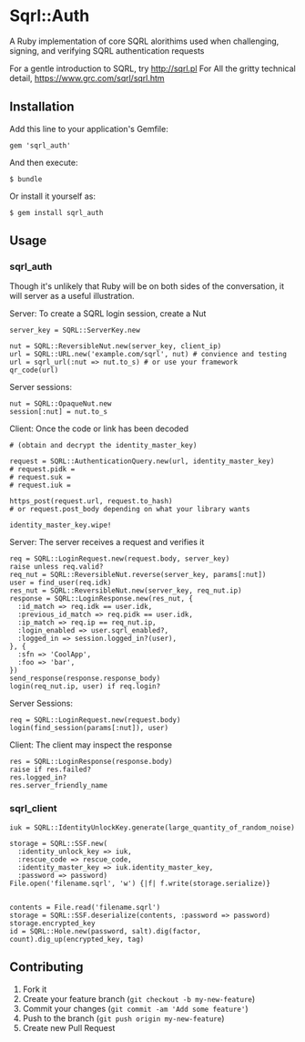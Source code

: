 # Sqrl::Auth

A Ruby implementation of core SQRL alorithims used when challenging, signing, and verifying SQRL authentication requests

For a gentle introduction to SQRL, try http://sqrl.pl  For All the gritty technical detail, https://www.grc.com/sqrl/sqrl.htm

## Installation

Add this line to your application's Gemfile:

    gem 'sqrl_auth'

And then execute:

    $ bundle

Or install it yourself as:

    $ gem install sqrl_auth

## Usage

### sqrl_auth

Though it's unlikely that Ruby will be on both sides of the conversation, it will server as a useful illustration.

Server: To create a SQRL login session, create a Nut

    server_key = SQRL::ServerKey.new

    nut = SQRL::ReversibleNut.new(server_key, client_ip)
    url = SQRL::URL.new('example.com/sqrl', nut) # convience and testing
    url = sqrl_url(:nut => nut.to_s) # or use your framework
    qr_code(url)

Server sessions:

    nut = SQRL::OpaqueNut.new
    session[:nut] = nut.to_s

Client: Once the code or link has been decoded

    # (obtain and decrypt the identity_master_key)

    request = SQRL::AuthenticationQuery.new(url, identity_master_key)
    # request.pidk =
    # request.suk =
    # request.iuk =

    https_post(request.url, request.to_hash)
    # or request.post_body depending on what your library wants

    identity_master_key.wipe!

Server: The server receives a request and verifies it

    req = SQRL::LoginRequest.new(request.body, server_key)
    raise unless req.valid?
    req_nut = SQRL::ReversibleNut.reverse(server_key, params[:nut])
    user = find_user(req.idk)
    res_nut = SQRL::ReversibleNut.new(server_key, req_nut.ip)
    response = SQRL::LoginResponse.new(res_nut, {
      :id_match => req.idk == user.idk,
      :previous_id_match => req.pidk == user.idk,
      :ip_match => req.ip == req_nut.ip,
      :login_enabled => user.sqrl_enabled?,
      :logged_in => session.logged_in?(user),
    }, {
      :sfn => 'CoolApp',
      :foo => 'bar',
    })
    send_response(response.response_body)
    login(req_nut.ip, user) if req.login?

Server Sessions:

    req = SQRL::LoginRequest.new(request.body)
    login(find_session(params[:nut]), user)

Client: The client may inspect the response

    res = SQRL::LoginResponse(response.body)
    raise if res.failed?
    res.logged_in?
    res.server_friendly_name

### sqrl_client

    iuk = SQRL::IdentityUnlockKey.generate(large_quantity_of_random_noise)

    storage = SQRL::SSF.new(
      :identity_unlock_key => iuk,
      :rescue_code => rescue_code,
      :identity_master_key => iuk.identity_master_key,
      :password => password)
    File.open('filename.sqrl', 'w') {|f| f.write(storage.serialize)}


    contents = File.read('filename.sqrl')
    storage = SQRL::SSF.deserialize(contents, :password => password)
    storage.encrypted_key
    id = SQRL::Hole.new(password, salt).dig(factor, count).dig_up(encrypted_key, tag)


## Contributing

1. Fork it
2. Create your feature branch (`git checkout -b my-new-feature`)
3. Commit your changes (`git commit -am 'Add some feature'`)
4. Push to the branch (`git push origin my-new-feature`)
5. Create new Pull Request
